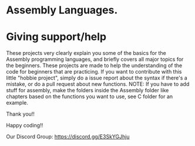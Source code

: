 # Assembly Languages.

# Giving support/help
These projects very clearly explain you some of the basics for the Assembly programming languages, and briefly covers all major topics for the beginners. These projects are made to help the understanding of the code for beginners that are practicing. If you want to contribute with this little "hobbie project", simply do a issue report about the syntax if there's a mistake, or do a pull request about new functions. NOTE: If you have to add stuff for assembly, make the folders inside the Assembly folder  like chapters based on the functions you want to use, see C folder for an example.

Thank you!!

Happy coding!!

Our Discord Group: https://discord.gg/E3SkYGJhju
